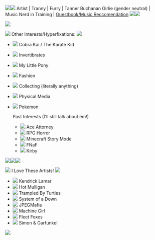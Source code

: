 
<img src="https://files.catbox.moe/u9d1p2.gif"><img src="https://files.catbox.moe/qupc0s.gif"> Artist | Tranny | Furry | Tanner Buchanan Girlie (gender neutral) | Music Nerd in Training | <a href="https://invert.straw.page/">Guestbook/Music Reccomendation</a> <img src="https://files.catbox.moe/qupc0s.gif"><img src="https://files.catbox.moe/u9d1p2.gif">



<img src="https://64.media.tumblr.com/932099fb4b685088ecbab20b71377880/1aa1f564141726a7-1f/s1280x1920/a0c83994de3a2dacb46f9b366b988cfe0612e66e.gif"> 


<img src="https://files.catbox.moe/lrj8b1.gif"> Other Interests/Hyperfixations: <img src="https://files.catbox.moe/lrj8b1.gif">
- <img src="https://files.catbox.moe/duf2az.gif"> Cobra Kai / The Karate Kid
- <img src="https://files.catbox.moe/duf2az.gif"> Invertibrates
- <img src="https://files.catbox.moe/duf2az.gif"> My Little Pony
- <img src="https://files.catbox.moe/duf2az.gif"> Fashion
- <img src="https://files.catbox.moe/duf2az.gif"> Collecting (literally anything)
- <img src="https://files.catbox.moe/duf2az.gif"> Physical Media
- <img src="https://files.catbox.moe/duf2az.gif"> Pokemon

    Past Interests (I'll still talk about em!)
   - <img src="https://files.catbox.moe/h8zwlz.gif"> Ace Attorney
   - <img src="https://files.catbox.moe/h8zwlz.gif"> RPG Horror
   - <img src="https://files.catbox.moe/h8zwlz.gif"> Minecraft Story Mode
   - <img src="https://files.catbox.moe/h8zwlz.gif"> FNaF
   - <img src="https://files.catbox.moe/h8zwlz.gif"> Kirby
 
<img src="https://files.catbox.moe/bust2t.gif"><img src="https://files.catbox.moe/bust2t.gif"><img src="https://files.catbox.moe/bust2t.gif">

<img src="https://64.media.tumblr.com/5e3885dac1c1da7d354f1d84fd082f57/311837ac106ab3c7-51/s75x75_c1/07d7f7a717db2eb26a0eafaa48c533f548007eae.pnj"> I Love These Artists! <img src="https://64.media.tumblr.com/5e3885dac1c1da7d354f1d84fd082f57/311837ac106ab3c7-51/s75x75_c1/07d7f7a717db2eb26a0eafaa48c533f548007eae.pnj">
- <img src="https://64.media.tumblr.com/db35de3b17dcce3487490d477e491b68/4231fba9b8d4d181-40/s75x75_c1/2dccd7c0945bf72dd30ee9cb1d9127676a59311a.gif"> Kendrick Lamar
- <img src="https://64.media.tumblr.com/db35de3b17dcce3487490d477e491b68/4231fba9b8d4d181-40/s75x75_c1/2dccd7c0945bf72dd30ee9cb1d9127676a59311a.gif"> Hot Mulligan
- <img src="https://64.media.tumblr.com/db35de3b17dcce3487490d477e491b68/4231fba9b8d4d181-40/s75x75_c1/2dccd7c0945bf72dd30ee9cb1d9127676a59311a.gif"> Trampled By Turtles
- <img src="https://64.media.tumblr.com/db35de3b17dcce3487490d477e491b68/4231fba9b8d4d181-40/s75x75_c1/2dccd7c0945bf72dd30ee9cb1d9127676a59311a.gif"> System of a Down
- <img src="https://64.media.tumblr.com/db35de3b17dcce3487490d477e491b68/4231fba9b8d4d181-40/s75x75_c1/2dccd7c0945bf72dd30ee9cb1d9127676a59311a.gif"> JPEGMafia
- <img src="https://64.media.tumblr.com/db35de3b17dcce3487490d477e491b68/4231fba9b8d4d181-40/s75x75_c1/2dccd7c0945bf72dd30ee9cb1d9127676a59311a.gif"> Machine Girl
- <img src="https://64.media.tumblr.com/db35de3b17dcce3487490d477e491b68/4231fba9b8d4d181-40/s75x75_c1/2dccd7c0945bf72dd30ee9cb1d9127676a59311a.gif"> Fleet Foxes
- <img src="https://64.media.tumblr.com/db35de3b17dcce3487490d477e491b68/4231fba9b8d4d181-40/s75x75_c1/2dccd7c0945bf72dd30ee9cb1d9127676a59311a.gif"> Simon & Garfunkel

<img src="https://64.media.tumblr.com/932099fb4b685088ecbab20b71377880/1aa1f564141726a7-1f/s1280x1920/a0c83994de3a2dacb46f9b366b988cfe0612e66e.gif"> 

<!---
Yeentennae/Yeentennae is a ✨ special ✨ repository because its `README.md` (this file) appears on your GitHub profile.
You can click the Preview link to take a look at your changes.
--->

